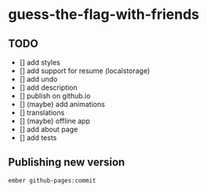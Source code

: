# guess-the-flag-with-friends

## TODO
- [] add styles
- [] add support for resume (localstorage)
- [] add undo 
- [] add description
- [] publish on github.io
- [] (maybe) add animations
- [] translations
- [] (maybe) offline app
- [] add about page
- [] add tests

## Publishing new version

`ember github-pages:commit`
